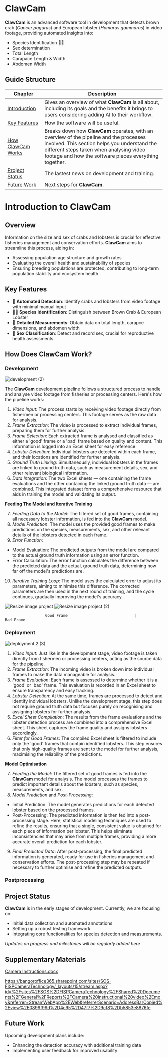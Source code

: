 # ClawCam

**ClawCam** is an advanced software tool in development that detects brown crab (_Cancer pagurus_) and European lobster (_Homarus gammarus_) in video footage, providing automated insights into: 
- Species Identification 🦞🦀
- Sex determination
- Total Length 
- Carapace Length & Width 
- Abdomen Width

## Guide Structure

| Chapter | Description 
|-----------------|-----------------|
| [Introduction](#introduction-to-clawcam)   | Gives an overview of what **ClawCam** is all about, including its goals and the benefits it brings to users considering adding AI to their workflow.    | 
| [Key Features](#key-features) | How the software will be useful. |
| [How ClawCam Works](how-does-clawcam-work?)   | Breaks down how **ClawCam** operates, with an overview of the pipeline and the processes involved. This section helps you understand the different steps taken when analysing video footage and how the software pieces everything together.   |  
| [Project Status](project-status) | The lastest news on development and training.
| [Future Work](future-work) | Next steps for **ClawCam**.

# Introduction to ClawCam

## Overview

Information on the size and sex of crabs and lobsters is crucial for effective fisheries management and conservation efforts. **ClawCam** aims to streamline this process, aiding in:
- Assessing population age structure and growth rates
- Evaluating the overall health and sustainability of species
- Ensuring breeding populations are protected, contributing to long-term population stability and ecosystem health

## Key Features

- 👀 **Automated Detection**: Identify crabs and lobsters from video footage with minimal manual input
- 🦞🦀 **Species Identification**: Distinguish between Brown Crab & European Lobster
- 📏 **Detailed Measurements**: Obtain data on total length, carapce dimensions, and abdomen width
- 🧡 **Sex Classification**: Detect and record sex, crucial for reproductive health assessments

## How Does ClawCam Work?

### Development
![development (2)](https://github.com/user-attachments/assets/ed694331-2ee5-4d46-94c2-96d2c8462d40)


The **ClawCam** development pipeline follows a structured process to handle and analyse video footage from fisheries or processing centers. Here's how the pipeline works:

1.  _Video Input_: The process starts by receiving video footage directly from fishermen or processing centers. This footage serves as the raw data for analysis.
2.  _Frame Extraction_: The video is processed to extract individual frames, preparing them for further analysis.
3.  _Frame Selection_: Each extracted frame is analysed and classified as either a 'good' frame or a 'bad' frame based on quality and content. This information is logged into an Excel sheet for easy reference.
4.  _Lobster Detection_: Individual lobsters are detected within each frame, and their locations are identified for further analysis.
5.  _Ground Truth Linking_: Simultaneously, individual lobsters in the frames are linked to ground truth data, such as measurement details, sex, and other relevant biological information.
6.  _Data Integration_: The two Excel sheets — one containing the frame evaluations and the other containing the linked ground truth data — are combined. This integrated dataset forms a comprehensive resource that aids in training the model and validating its output.

**Feeding The Model and Iterative Training**

7. _Feeding Data to the Model_: The filtered set of good frames, containing all necessary lobster information, is fed into the **ClawCam** model.
8. _Model Prediction_: The model uses the provided good frames to make predictions on the species, measurements, sex, and other relevant details of the lobsters detected in each frame.
9. _Error Function_:
- Model Evaluation: The predicted outputs from the model are compared to the actual ground truth information using an error function.
- Error Calculation: The error function calculates the difference between the predicted data and the actual, ground truth data, determining how far off the model's predictions are.
10. _Iterative Training Loop_: The model uses the calculated error to adjust its parameters, aiming to minimise this difference. The corrected parameters are then used in the next round of training, and the cycle continues, gradually improving the model's accuracy.

![Resize image project](https://github.com/user-attachments/assets/542c5265-00e7-4c22-b872-87473c2cc2c8) ![Resize image project (2)](https://github.com/user-attachments/assets/b9890a80-ed46-4f59-93a9-9fc04210f439)

                      Good Frame                              |                      Bad Frame

  
### Deployment
![deployment 2 (3)](https://github.com/user-attachments/assets/3b7898e1-ebd6-426c-9ed6-d5e19dac0147)
1. _Video Input_: Just like in the development stage, video footage is taken directly from fishermen or processing centers, acting as the source data for the pipeline.
2. _Frame Extraction_: The incoming video is broken down into individual frames to make the data manageable for analysis.
3. _Frame Evaluation_: Each frame is assessed to determine whether it is a 'good' or 'bad' frame. This evaluation is recorded in an Excel sheet to ensure transparency and easy tracking.
4. _Lobster Detection_: At the same time, frames are processed to detect and identify individual lobsters. Unlike the development stage, this step does not require ground truth data but focuses purely on recognising and assigning lobsters for further analysis.
5. _Excel Sheet Compilation_: The results from the frame evaluations and the lobster detection process are combined into a comprehensive Excel sheet. This sheet captures the frame quality and assigns lobsters accordingly.
6. _Filter for Good Frames_: The compiled Excel sheet is filtered to include only the 'good' frames that contain identified lobsters. This step ensures that only high-quality frames are sent to the model for further analysis, maximising the reliability of the predictions.

**Model Optimisation**

7. _Feeding the Model_: The filtered set of good frames is fed into the **ClawCam** model for analysis. The model processes the frames to predict important details about the lobsters, such as species, measurements, and sex.
8. _Model Prediction_ and _Post-Processing_:
- Initial Prediction: The model generates predictions for each detected lobster based on the processed frames.
- Post-Processing: The predicted information is then fed into a post-processing stage. Here, statistical modeling techniques are used to refine the results, ensuring that a single, consistent value is obtained for each piece of information per lobster. This helps eliminate inconsistencies that may arise from multiple frames, providing a more accurate overall prediction for each lobster.
9. _Final Predicted Data_: After post-processing, the final predicted information is generated, ready for use in fisheries management and conservation efforts. The post-processing step may be repeated if necessary to further optimise and refine the predicted outputs.

### Postprocessing

## Project Status

**ClawCam** is in the early stages of development. Currently, we are focusing on:
- Initial data collection and automated annotations
- Setting up a robust testing framework
- Integrating core functionalities for species detection and measurements.

_Updates on progress and milestones will be regularly added here_

## Supplementary Materials
[Camera Instructions.docx](https://github.com/user-attachments/files/17950489/Camera.Instructions.docx)

https://bangoroffice365.sharepoint.com/sites/SOS-FISPCameraTechnology/_layouts/15/stream.aspx?id=%2Fsites%2FSOS%2DFISPCameraTechnology%2FShared%20Documents%2FGeneral%2FReports%2FCamera%20instructional%20video%2Emov&referrer=StreamWebApp%2EWeb&referrerScenario=AddressBarCopied%2Eview%2E0899f99d%2D4c95%2D47f7%2D9cf8%2Db5853e8876fe

## Future Work

Upcoming development plans include:
- Enhancing the detection accuracy with additional training data
- Implementing user feedback for improved usability
